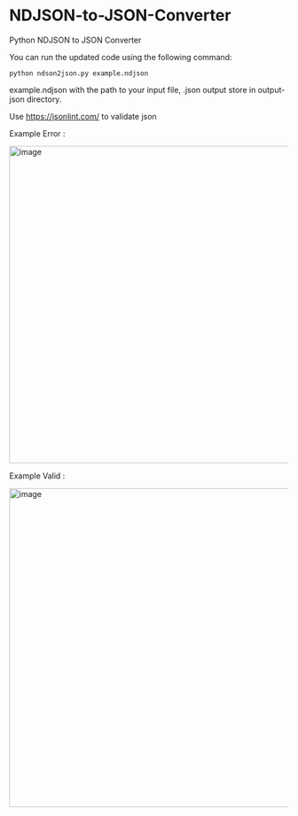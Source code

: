 # NDJSON-to-JSON-Converter
Python NDJSON to JSON Converter


  You can run the updated code using the following command:
  
    python ndson2json.py example.ndjson

  example.ndjson with the path to your input file, .json output store in output-json directory.


  Use https://jsonlint.com/ to validate json
  
  Example Error :
  
  <img width="573" alt="image" src="https://user-images.githubusercontent.com/37788058/222418810-93e1e5a0-7ace-4546-9b21-af087cac6f19.png">

  Example Valid :

  <img width="576" alt="image" src="https://user-images.githubusercontent.com/37788058/222418930-4f7aacce-c374-4106-bc2c-45b6bc2c88b2.png">
